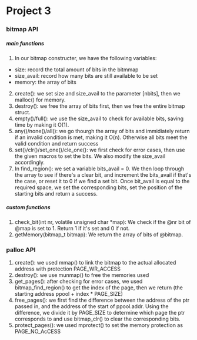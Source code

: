 # Project 3

### bitmap API

##### main functions
1. In our bitmap constructer, we have the following variables:
  - size: record the total amount of bits in the bitmmap
  - size_avail: record how many bits are still available to be set
  - memory: the array of bits
2. create(): we set size and size_avail to the parameter [nbits], then we malloc() for memory.
3. destroy(): we free the array of bits first, then we free the entire bitmap struct.
4. empty()/full(): we use the size_avail to check for available bits, saving time by making it O(1).
5. any()/none()/all(): we go thourgh the array of bits and immidiately return if an invalid condition is met, making it O(n). Otherwise all bits meet the valid condition and return success
6. set()/clr()/set_one()/cle_one(): we first check for error cases, then use the given macros to set the bits. We also modify the size_avail accordingly.
7. In find_region(): we set a variable bits_avail = 0. We then loop through the array to see if there's a clear bit, and increment the bits_avail if that's the case, or reset it to 0 if we find a set bit. Once bit_avail is equal to the required space, we set the corresponding bits, set the position of the starting bits and return a success.

##### custom functions
1. check_bit(int nr, volatile unsigned char *map): We check if the @nr bit of @map is set to 1. Return 1 if it's set and 0 if not.
2. getMemory(bitmap_t bitmap): We return the array of bits of @bitmap.

### palloc API
1. create(): we used mmap() to link the bitmap to the actual allocated address with protection PAGE_WR_ACCESS
2. destroy(): we use munmap() to free the memories used
3. get_pages(): after checking for error cases, we used bitmap_find_region() to get the index of the page, then we return (the starting address ppool + index * PAGE_SIZE)
4. free_pages(): we first find the difference between the address of the ptr passed in, and the address of the start of ppool.addr. Using the difference, we divide it by PAGE_SIZE to determine which page the ptr corresponds to and use bitmap_clr() to clear the corresponding bits.
5. protect_pages(): we used mprotect() to set the memory protection as PAGE_NO_AcCESS
